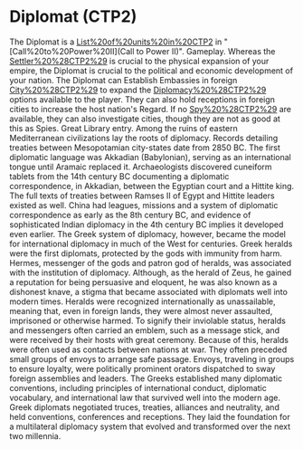 # Diplomat (CTP2)

The Diplomat is a [List%20of%20units%20in%20CTP2](unit) in "[Call%20to%20Power%20II](Call to Power II)".
Gameplay.
Whereas the [Settler%20%28CTP2%29](Settler) is crucial to the physical expansion of your empire, the Diplomat is crucial to the political and economic development of your nation. The Diplomat can Establish Embassies in foreign [City%20%28CTP2%29](cities) to expand the [Diplomacy%20%28CTP2%29](diplomatic) options available to the player. They can also hold receptions in foreign cities to increase the host nation's Regard. If no [Spy%20%28CTP2%29](Spies) are available, they can also investigate cities, though they are not as good at this as Spies.
Great Library entry.
Among the ruins of eastern Mediterranean civilizations lay the roots of diplomacy. Records detailing treaties between Mesopotamian city-states date from 2850 BC. The first diplomatic language was Akkadian (Babylonian), serving as an international tongue until Aramaic replaced it. Archaeologists discovered cuneiform tablets from the 14th century BC documenting a diplomatic correspondence, in Akkadian, between the Egyptian court and a Hittite king. The full texts of treaties between Ramses II of Egypt and Hittite leaders existed as well. China had leagues, missions and a system of diplomatic correspondence as early as the 8th century BC, and evidence of sophisticated Indian diplomacy in the 4th century BC implies it developed even earlier. The Greek system of diplomacy, however, became the model for international diplomacy in much of the West for centuries.
Greek heralds were the first diplomats, protected by the gods with immunity from harm. Hermes, messenger of the gods and patron god of heralds, was associated with the institution of diplomacy. Although, as the herald of Zeus, he gained a reputation for being persuasive and eloquent, he was also known as a dishonest knave, a stigma that became associated with diplomats well into modern times. Heralds were recognized internationally as unassailable, meaning that, even in foreign lands, they were almost never assaulted, imprisoned or otherwise harmed. To signify their inviolable status, heralds and messengers often carried an emblem, such as a message stick, and were received by their hosts with great ceremony. Because of this, heralds were often used as contacts between nations at war. They often preceded small groups of envoys to arrange safe passage. Envoys, traveling in groups to ensure loyalty, were politically prominent orators dispatched to sway foreign assemblies and leaders.
The Greeks established many diplomatic conventions, including principles of international conduct, diplomatic vocabulary, and international law that survived well into the modern age. Greek diplomats negotiated truces, treaties, alliances and neutrality, and held conventions, conferences and receptions. They laid the foundation for a multilateral diplomacy system that evolved and transformed over the next two millennia.